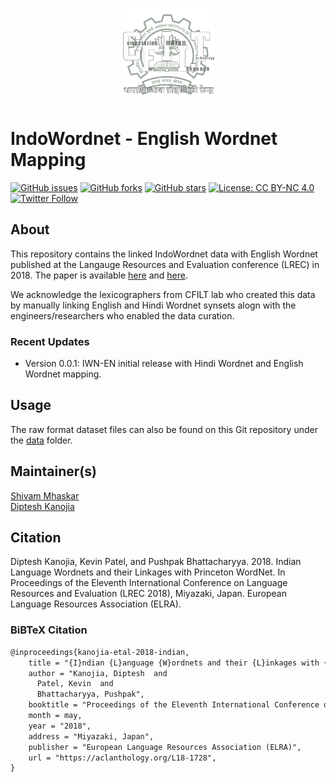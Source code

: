 <p align="center"><img src="cfilt-dark-vec.png" alt="Computation for Indian Language Technology Logo" width="150" height="150"/></p>

# IndoWordnet - English Wordnet Mapping

[![GitHub issues](https://img.shields.io/github/issues/shivamm7/Indo-Wordnet-English-Hindi-Mapping?style=flat-square)](https://github.com/shivamm7/Indo-Wordnet-English-Hindi-Mapping/issues)
[![GitHub forks](https://img.shields.io/github/forks/shivamm7/Indo-Wordnet-English-Hindi-Mapping?style=flat-square)](https://github.com/shivamm7/Indo-Wordnet-English-Hindi-Mapping/network)
[![GitHub stars](https://img.shields.io/github/stars/shivamm7/Indo-Wordnet-English-Hindi-Mapping)](https://github.com/shivamm7/Indo-Wordnet-English-Hindi-Mapping/stargazers)
[![License: CC BY-NC 4.0](https://img.shields.io/badge/License-CC%20BY--NC%204.0-orange.svg)](https://creativecommons.org/licenses/by-nc/4.0/) 
[![Twitter Follow](https://img.shields.io/twitter/follow/cfiltnlp?color=1DA1F2&logo=twitter&style=flat-square)](https://twitter.com/cfiltnlp)


## About

This repository contains the linked IndoWordnet data with English Wordnet published at the Langauge Resources and Evaluation conference (LREC) in 2018. 
The paper is available [here](https://arxiv.org/abs/2201.02977) and [here](https://aclanthology.org/L18-1728/).

We acknowledge the lexicographers from CFILT lab who created this data by manually linking English and Hindi Wordnet synsets alogn with the engineers/researchers who enabled the data curation. 

### Recent Updates
* Version 0.0.1: IWN-EN initial release with Hindi Wordnet and English Wordnet mapping.

## Usage

The raw format dataset files can also be found on this Git repository under the [data](data/english-hindi-linked.tsv) folder.

## Maintainer(s)

[Shivam Mhaskar](https://twitter.com/shivamm7)<br/>
[Diptesh Kanojia](https://dipteshkanojia.github.io)<br/>

## Citation

Diptesh Kanojia, Kevin Patel, and Pushpak Bhattacharyya. 2018. Indian Language Wordnets and their Linkages with Princeton WordNet. In Proceedings of the Eleventh International Conference on Language Resources and Evaluation (LREC 2018), Miyazaki, Japan. European Language Resources Association (ELRA).<br/>

### BiBTeX Citation
```latex
@inproceedings{kanojia-etal-2018-indian,
    title = "{I}ndian {L}anguage {W}ordnets and their {L}inkages with {P}rinceton {W}ord{N}et",
    author = "Kanojia, Diptesh  and
      Patel, Kevin  and
      Bhattacharyya, Pushpak",
    booktitle = "Proceedings of the Eleventh International Conference on Language Resources and Evaluation ({LREC} 2018)",
    month = may,
    year = "2018",
    address = "Miyazaki, Japan",
    publisher = "European Language Resources Association (ELRA)",
    url = "https://aclanthology.org/L18-1728",
}
```
